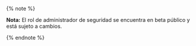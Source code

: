 {% note %}

**Nota:** El rol de administrador de seguridad se encuentra en beta público y está sujeto a cambios.

{% endnote %}
